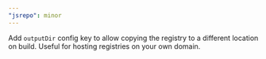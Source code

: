 ```yaml
---
"jsrepo": minor
---
```


Add `outputDir` config key to allow copying the registry to a different location on build. Useful for hosting registries on your own domain.
